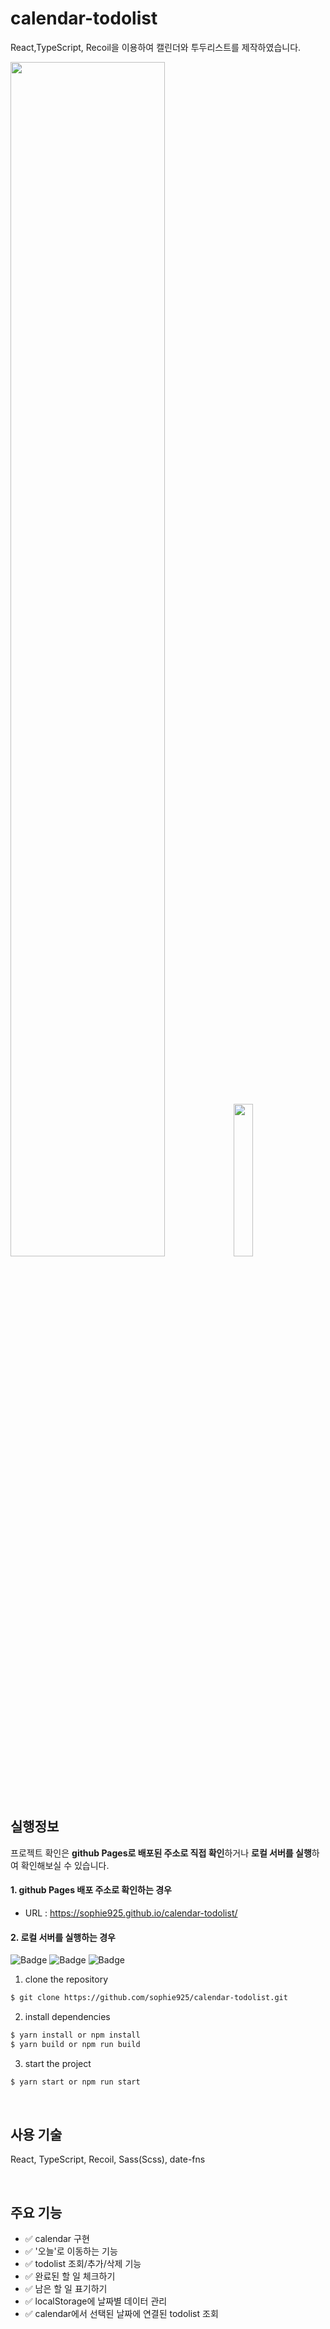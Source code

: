 # calendar-todolist

React,TypeScript, Recoil을 이용하여 캘린더와 투두리스트를 제작하였습니다.

<img src="https://github.com/sophie925/calendar-todolist/assets/89984685/cc4ee05c-6f23-4e54-a8fc-5dc30f06986c" width="70%" />
<img src="https://github.com/sophie925/calendar-todolist/assets/89984685/4e82f730-b469-4484-8a78-3a45507a5686" width="25%" />

<br><br>

## 실행정보
프로젝트 확인은 **github Pages로 배포된 주소로 직접 확인**하거나 **로컬 서버를 실행**하여 확인해보실 수 있습니다.

#### 1. github Pages 배포 주소로 확인하는 경우

- URL : <a href="https://sophie925.github.io/calendar-todolist/" target="_blank">https://sophie925.github.io/calendar-todolist/</a>

#### 2. 로컬 서버를 실행하는 경우

![Badge](https://img.shields.io/badge/typescript-v4.4.2-blue.svg)
![Badge](https://img.shields.io/badge/react-v18.2.0-orange.svg)
![Badge](https://img.shields.io/badge/recoil-v0.7.7-green.svg)

 1. clone the repository
  ``` bash
  $ git clone https://github.com/sophie925/calendar-todolist.git
  ```
  2. install dependencies
  ``` bash
  $ yarn install or npm install
  $ yarn build or npm run build
  ```
  3. start the project
  ``` bash
  $ yarn start or npm run start
  ```

<br>

## 사용 기술
React, TypeScript, Recoil, Sass(Scss), date-fns

<br>

## 주요 기능
- ✅ calendar 구현
- ✅ '오늘'로 이동하는 기능
- ✅ todolist 조회/추가/삭제 기능
- ✅ 완료된 할 일 체크하기
- ✅ 남은 할 일 표기하기
- ✅ localStorage에 날짜별 데이터 관리
- ✅ calendar에서 선택된 날짜에 연결된 todolist 조회

<br>
